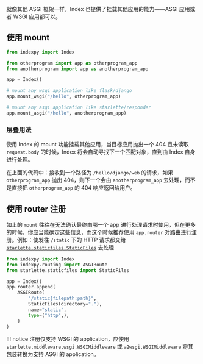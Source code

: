 就像其他 ASGI 框架一样，Index 也提供了挂载其他应用的能力——ASGI 应用或者 WSGI 应用都可以。

## 使用 mount

```python
from indexpy import Index

from otherprogram import app as otherprogram_app
from anotherprogram import app as anotherprogram_app

app = Index()

# mount any wsgi application like flask/django
app.mount_wsgi("/hello", otherprogram_app)

# mount any asgi application like starlette/responder
app.mount_asgi("/hello", anotherprogram_app)
```

### 层叠用法

使用 Index 的 mount 功能挂载其他应用，当目标应用抛出一个 404 且未读取 `request.body` 的时候，Index 将会自动寻找下一个匹配对象，直到由 Index 自身进行处理。

在上面的代码中：接收到一个路径为 `/hello/django/web` 的请求，如果 `otherprogram_app` 抛出 404，则下一个会由 `anotherprogram_app` 去处理，而不是直接把 `otherprogram_app` 的 404 响应返回给用户。

## 使用 router 注册

如上的 `mount` 往往在无法确认最终由哪一个 app 进行处理请求时使用，但在更多的时候，你应当能确定这些信息，而这个时候推荐使用 `app.router` 对路由进行注册。例如：使发往 `/static` 下的 HTTP 请求都交给 [`starlette.staticfiles.StaticFiles`](https://www.starlette.io/staticfiles/#staticfiles) 去处理

```python
from indexpy import Index
from indexpy.routing import ASGIRoute
from starlette.staticfiles import StaticFiles

app = Index()
app.router.append(
    ASGIRoute(
        "/static{filepath:path}",
        StaticFiles(directory="."),
        name="static",
        type=("http",),
    )
)
```

!!! notice
    注册仅支持 WSGI 的 application，应使用 `starlette.middleware.wsgi.WSGIMiddleware` 或 `a2wsgi.WSGIMiddleware` 将其包装转换为支持 ASGI 的 application。
